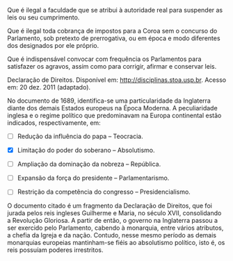 

Que é ilegal a faculdade que se atribui à autoridade real para suspender as leis ou seu cumprimento.

Que é ilegal toda cobrança de impostos para a Coroa sem o concurso do Parlamento, sob pretexto de prerrogativa, ou em época e modo diferentes dos designados por ele próprio.

Que é indispensável convocar com frequência os Parlamentos para satisfazer os agravos, assim como para corrigir, afirmar e conservar leis.

Declaração de Direitos. Disponível em: http://disciplinas.stoa.usp.br. Acesso em: 20 dez. 2011 (adaptado).

No documento de 1689, identifica-se uma particularidade da Inglaterra diante dos demais Estados europeus na Época Moderna. A peculiaridade inglesa e o regime político que predominavam na Europa continental estão indicados, respectivamente, em:



- [ ] Redução da influência do papa – Teocracia.
- [x] Limitação do poder do soberano – Absolutismo.
- [ ] Ampliação da dominação da nobreza – República.
- [ ] Expansão da força do presidente – Parlamentarismo.
- [ ] Restrição da competência do congresso – Presidencialismo.


O documento citado é um fragmento da Declaração de Direitos, que foi jurada pelos reis ingleses Guilherme e Maria, no século XVII, consolidando a Revolução Gloriosa. A partir de então, o governo na Inglaterra passou a ser exercido pelo Parlamento, cabendo à monarquia, entre vários atributos, a chefia da Igreja e da nação. Contudo, nesse mesmo período as demais monarquias europeias mantinham-se fiéis ao absolutismo político, isto é, os reis possuíam poderes irrestritos.
